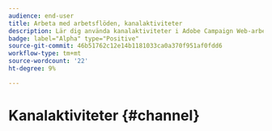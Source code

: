 ```yaml
---
audience: end-user
title: Arbeta med arbetsflöden, kanalaktiviteter
description: Lär dig använda kanalaktiviteter i Adobe Campaign Web-arbetsflöden
badge: label="Alpha" type="Positive"
source-git-commit: 46b51762c12e14b1181033ca0a370f951af0fdd6
workflow-type: tm+mt
source-wordcount: '22'
ht-degree: 9%

---
```


# Kanalaktiviteter {#channel}
